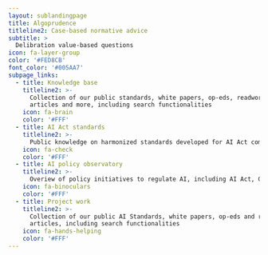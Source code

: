 ```yaml
---
layout: sublandingpage
title: Algoprudence
titleline2: Case-based normative advice
subtitle: >
  Delibration value-based questions
icon: fa-layer-group
color: '#FED8CB'
font_color: '#005AA7'
subpage_links:
  - title: Knowledge base
    titleline2: >-
      Collection of our public standards, white papers, op-eds, readworthy
      articles and more, including search functionalities
    icon: fa-brain
    color: '#FFF'
  - title: AI Act standards
    titleline2: >-
      Public knowledge on harmonized standards developed for AI Act compliance by CEN-CENELEC
    icon: fa-check
    color: '#FFF'
  - title: AI policy observatory
    titleline2: >-
      Overiew of policy initiatives to regulate AI, including AI Act, GDPR, DSA, national administrative law etc.
    icon: fa-binoculars
    color: '#FFF'
  - title: Project work
    titleline2: >-
      Collection of our public AI Standards, white papers, op-eds and readworthy
      articles, including search functionalities
    icon: fa-hands-helping
    color: '#FFF'
---
```

